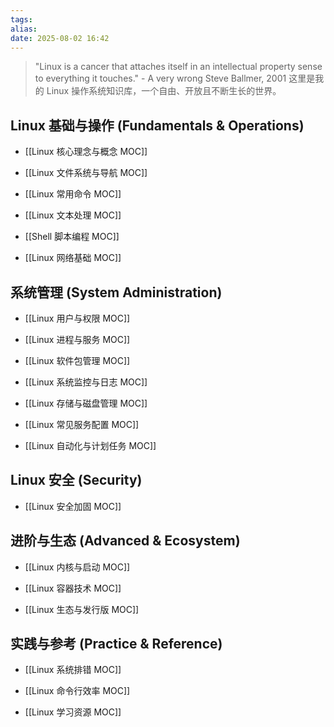 ```yaml
---
tags: 
alias: 
date: 2025-08-02 16:42
---
```


> "Linux is a cancer that attaches itself in an intellectual property sense to everything it touches." - A very wrong Steve Ballmer, 2001 这里是我的 Linux 操作系统知识库，一个自由、开放且不断生长的世界。

## Linux 基础与操作 (Fundamentals & Operations)

- [[Linux 核心理念与概念 MOC]]
    
- [[Linux 文件系统与导航 MOC]]
    
- [[Linux 常用命令 MOC]]
    
- [[Linux 文本处理 MOC]]
    
- [[Shell 脚本编程 MOC]]
    
- [[Linux 网络基础 MOC]]
    
## 系统管理 (System Administration)

- [[Linux 用户与权限 MOC]]
    
- [[Linux 进程与服务 MOC]]
    
- [[Linux 软件包管理 MOC]]
    
- [[Linux 系统监控与日志 MOC]]
    
- [[Linux 存储与磁盘管理 MOC]]
    
- [[Linux 常见服务配置 MOC]]
    
- [[Linux 自动化与计划任务 MOC]]
    

## Linux 安全 (Security)

- [[Linux 安全加固 MOC]]
    

## 进阶与生态 (Advanced & Ecosystem)

- [[Linux 内核与启动 MOC]]
    
- [[Linux 容器技术 MOC]]
    
- [[Linux 生态与发行版 MOC]]
    

## 实践与参考 (Practice & Reference)

- [[Linux 系统排错 MOC]]
    
- [[Linux 命令行效率 MOC]]
    
- [[Linux 学习资源 MOC]]